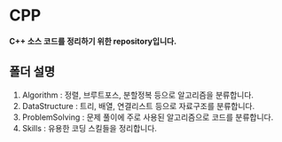 CPP
===
**C++ 소스 코드를 정리하기 위한 repository입니다.**


폴더 설명
---------
1. Algorithm
 : 정렬, 브루트포스, 분할정복 등으로 알고리즘을 분류합니다.
2. DataStructure
 : 트리, 배열, 연결리스트 등으로 자료구조를 분류합니다.
3. ProblemSolving
 : 문제 풀이에 주로 사용된 알고리즘으로 코드를 분류합니다.
4. Skills
 : 유용한 코딩 스킬들을 정리합니다.